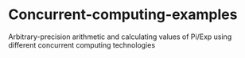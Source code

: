 # Concurrent-computing-examples
Arbitrary-precision arithmetic and calculating values of Pi/Exp using different concurrent computing technologies
